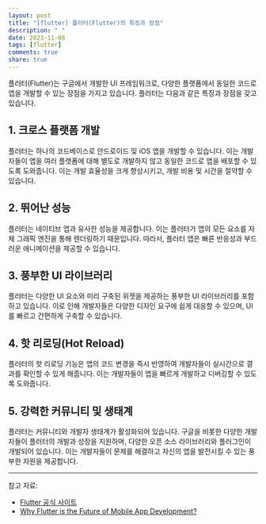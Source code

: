 ```yaml
---
layout: post
title: "[flutter] 플러터(Flutter)의 특징과 장점"
description: " "
date: 2023-11-08
tags: [flutter]
comments: true
share: true
---
```


플러터(Flutter)는 구글에서 개발한 UI 프레임워크로, 다양한 플랫폼에서 동일한 코드로 앱을 개발할 수 있는 장점을 가지고 있습니다. 플러터는 다음과 같은 특징과 장점을 갖고 있습니다.

## 1. 크로스 플랫폼 개발
플러터는 하나의 코드베이스로 안드로이드 및 iOS 앱을 개발할 수 있습니다. 이는 개발자들이 앱을 여러 플랫폼에 대해 별도로 개발하지 않고 동일한 코드로 앱을 배포할 수 있도록 도와줍니다. 이는 개발 효율성을 크게 향상시키고, 개발 비용 및 시간을 절약할 수 있습니다.

## 2. 뛰어난 성능
플러터는 네이티브 앱과 유사한 성능을 제공합니다. 이는 플러터가 앱의 모든 요소를 자체 그래픽 엔진을 통해 렌더링하기 때문입니다. 따라서, 플러터 앱은 빠른 반응성과 부드러운 애니메이션을 제공할 수 있습니다.

## 3. 풍부한 UI 라이브러리
플러터는 다양한 UI 요소와 미리 구축된 위젯을 제공하는 풍부한 UI 라이브러리를 포함하고 있습니다. 이로 인해 개발자들은 다양한 디자인 요구에 쉽게 대응할 수 있으며, UI를 빠르고 간편하게 구축할 수 있습니다.

## 4. 핫 리로딩(Hot Reload)
플러터의 핫 리로딩 기능은 앱의 코드 변경을 즉시 반영하여 개발자들이 실시간으로 결과를 확인할 수 있게 해줍니다. 이는 개발자들이 앱을 빠르게 개발하고 디버깅할 수 있도록 도와줍니다. 

## 5. 강력한 커뮤니티 및 생태계
플러터는 커뮤니티와 개발자 생태계가 활성화되어 있습니다. 구글을 비롯한 다양한 개발자들이 플러터의 개발과 성장을 지원하며, 다양한 오픈 소스 라이브러리와 플러그인이 개발되어 있습니다. 이는 개발자들이 문제를 해결하고 자신의 앱을 발전시킬 수 있는 풍부한 자원을 제공합니다.

---

참고 자료:
- [Flutter 공식 사이트](https://flutter.dev/)
- [Why Flutter is the Future of Mobile App Development?](https://dzone.com/articles/why-flutter-is-the-future-of-mobile-app-developmen)